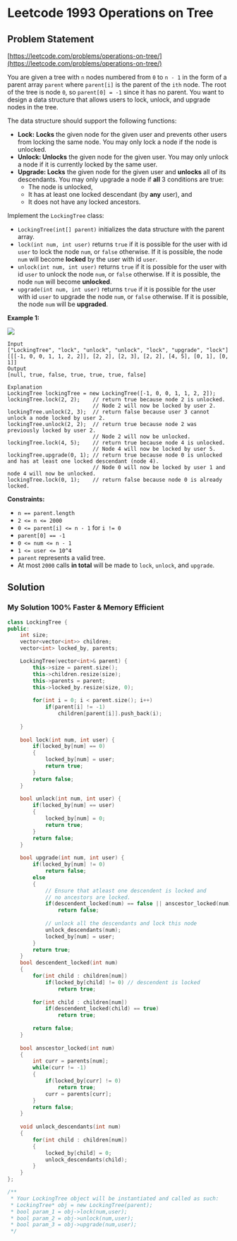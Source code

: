 # Leetcode 1993 Operations on Tree

## Problem Statement

[https://leetcode.com/problems/operations-on-tree/](https://leetcode.com/problems/operations-on-tree/)

You are given a tree with `n` nodes numbered from `0` to `n - 1` in the form of a parent array `parent` where `parent[i]` is the parent of the `ith` node. The root of the tree is node `0`, so `parent[0] = -1` since it has no parent. You want to design a data structure that allows users to lock, unlock, and upgrade nodes in the tree.

The data structure should support the following functions:

* **Lock:** **Locks** the given node for the given user and prevents other users from locking the same node. You may only lock a node if the node is unlocked.
* **Unlock: Unlocks** the given node for the given user. You may only unlock a node if it is currently locked by the same user.
* **Upgrade: Locks** the given node for the given user and **unlocks** all of its descendants. You may only upgrade a node if **all** 3 conditions are true:
  * The node is unlocked,
  * It has at least one locked descendant \(by **any** user\), and
  * It does not have any locked ancestors.

Implement the `LockingTree` class:

* `LockingTree(int[] parent)` initializes the data structure with the parent array.
* `lock(int num, int user)` returns `true` if it is possible for the user with id `user` to lock the node `num`, or `false` otherwise. If it is possible, the node `num` will become **locked** by the user with id `user`.
* `unlock(int num, int user)` returns `true` if it is possible for the user with id `user` to unlock the node `num`, or `false` otherwise. If it is possible, the node `num` will become **unlocked**.
* `upgrade(int num, int user)` returns `true` if it is possible for the user with id `user` to upgrade the node `num`, or `false` otherwise. If it is possible, the node `num` will be **upgraded**.

**Example 1:** 

![](https://assets.leetcode.com/uploads/2021/07/29/untitled.png)

```text
Input
["LockingTree", "lock", "unlock", "unlock", "lock", "upgrade", "lock"]
[[[-1, 0, 0, 1, 1, 2, 2]], [2, 2], [2, 3], [2, 2], [4, 5], [0, 1], [0, 1]]
Output
[null, true, false, true, true, true, false]

Explanation
LockingTree lockingTree = new LockingTree([-1, 0, 0, 1, 1, 2, 2]);
lockingTree.lock(2, 2);    // return true because node 2 is unlocked.
                           // Node 2 will now be locked by user 2.
lockingTree.unlock(2, 3);  // return false because user 3 cannot unlock a node locked by user 2.
lockingTree.unlock(2, 2);  // return true because node 2 was previously locked by user 2.
                           // Node 2 will now be unlocked.
lockingTree.lock(4, 5);    // return true because node 4 is unlocked.
                           // Node 4 will now be locked by user 5.
lockingTree.upgrade(0, 1); // return true because node 0 is unlocked and has at least one locked descendant (node 4).
                           // Node 0 will now be locked by user 1 and node 4 will now be unlocked.
lockingTree.lock(0, 1);    // return false because node 0 is already locked.
```

**Constraints:**

* `n == parent.length`
* `2 <= n <= 2000`
* `0 <= parent[i] <= n - 1` for `i != 0`
* `parent[0] == -1`
* `0 <= num <= n - 1`
* `1 <= user <= 10^4`
* `parent` represents a valid tree.
* At most `2000` calls **in total** will be made to `lock`, `unlock`, and `upgrade`.

## Solution

### My Solution 100% Faster & Memory Efficient

```cpp
class LockingTree {
public:
    int size;
    vector<vector<int>> children;
    vector<int> locked_by, parents;

    LockingTree(vector<int>& parent) {
        this->size = parent.size();
        this->children.resize(size);
        this->parents = parent;
        this->locked_by.resize(size, 0);
        
        for(int i = 0; i < parent.size(); i++)
            if(parent[i] != -1)
                children[parent[i]].push_back(i); 
        
    }
    
    bool lock(int num, int user) {
        if(locked_by[num] == 0)
        {
            locked_by[num] = user;
            return true;
        }
        return false;
    }
    
    bool unlock(int num, int user) {
        if(locked_by[num] == user)
        {
            locked_by[num] = 0;
            return true;
        }
        return false;
    }
    
    bool upgrade(int num, int user) {
        if(locked_by[num] != 0)
            return false;
        else
        {
            // Ensure that atleast one descendent is locked and
            // no ancestors are locked.
            if(descendent_locked(num) == false || anscestor_locked(num) == true)
                return false;
            
            // unlock all the descendants and lock this node
            unlock_descendants(num);
            locked_by[num] = user;
        }
        return true;
    }
    bool descendent_locked(int num)
    {
        for(int child : children[num])
            if(locked_by[child] != 0) // descendent is locked
                return true;
        
        for(int child : children[num])
            if(descendent_locked(child) == true)
                return true;
        
        return false;
    }
    
    bool anscestor_locked(int num)
    {
        int curr = parents[num];
        while(curr != -1)
        {
            if(locked_by[curr] != 0)
                return true;
            curr = parents[curr];
        }
        return false;
    }
    
    void unlock_descendants(int num)
    {
        for(int child : children[num])
        {
            locked_by[child] = 0;
            unlock_descendants(child);
        }
    }
};

/**
 * Your LockingTree object will be instantiated and called as such:
 * LockingTree* obj = new LockingTree(parent);
 * bool param_1 = obj->lock(num,user);
 * bool param_2 = obj->unlock(num,user);
 * bool param_3 = obj->upgrade(num,user);
 */
```

